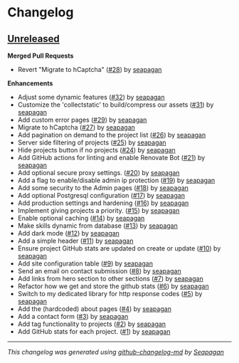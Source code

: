 # Changelog

## [Unreleased](https://github.com/seapagan/django-projects/tree/HEAD)

**Merged Pull Requests**

- Revert "Migrate to hCaptcha" ([#28](https://github.com/seapagan/django-projects/pull/28)) by [seapagan](https://github.com/seapagan)

**Enhancements**

- Adjust some dynamic features ([#32](https://github.com/seapagan/django-projects/pull/32)) by [seapagan](https://github.com/seapagan)
- Customize the  'collectstatic' to build/compress our assets ([#31](https://github.com/seapagan/django-projects/pull/31)) by [seapagan](https://github.com/seapagan)
- Add custom error pages ([#29](https://github.com/seapagan/django-projects/pull/29)) by [seapagan](https://github.com/seapagan)
- Migrate to hCaptcha ([#27](https://github.com/seapagan/django-projects/pull/27)) by [seapagan](https://github.com/seapagan)
- Add pagination on demand to the project list ([#26](https://github.com/seapagan/django-projects/pull/26)) by [seapagan](https://github.com/seapagan)
- Server side filtering of projects ([#25](https://github.com/seapagan/django-projects/pull/25)) by [seapagan](https://github.com/seapagan)
- Hide projects button if no projects ([#24](https://github.com/seapagan/django-projects/pull/24)) by [seapagan](https://github.com/seapagan)
- Add GitHub actions for linting and enable Renovate Bot ([#21](https://github.com/seapagan/django-projects/pull/21)) by [seapagan](https://github.com/seapagan)
- Add optional secure proxy settings. ([#20](https://github.com/seapagan/django-projects/pull/20)) by [seapagan](https://github.com/seapagan)
- Add a flag to enable/disable admin ip protection ([#19](https://github.com/seapagan/django-projects/pull/19)) by [seapagan](https://github.com/seapagan)
- Add some security to the Admin pages ([#18](https://github.com/seapagan/django-projects/pull/18)) by [seapagan](https://github.com/seapagan)
- Add optional Postgresql configuration ([#17](https://github.com/seapagan/django-projects/pull/17)) by [seapagan](https://github.com/seapagan)
- Add production settings and hardening ([#16](https://github.com/seapagan/django-projects/pull/16)) by [seapagan](https://github.com/seapagan)
- Implement giving projects a priority. ([#15](https://github.com/seapagan/django-projects/pull/15)) by [seapagan](https://github.com/seapagan)
- Enable optional caching ([#14](https://github.com/seapagan/django-projects/pull/14)) by [seapagan](https://github.com/seapagan)
- Make skills dynamic from database ([#13](https://github.com/seapagan/django-projects/pull/13)) by [seapagan](https://github.com/seapagan)
- Add dark mode ([#12](https://github.com/seapagan/django-projects/pull/12)) by [seapagan](https://github.com/seapagan)
- Add a simple header ([#11](https://github.com/seapagan/django-projects/pull/11)) by [seapagan](https://github.com/seapagan)
- Ensure project GitHub stats are updated on create or update ([#10](https://github.com/seapagan/django-projects/pull/10)) by [seapagan](https://github.com/seapagan)
- Add site configuration table ([#9](https://github.com/seapagan/django-projects/pull/9)) by [seapagan](https://github.com/seapagan)
- Send an email on contact submission ([#8](https://github.com/seapagan/django-projects/pull/8)) by [seapagan](https://github.com/seapagan)
- Add links from hero section to other sections ([#7](https://github.com/seapagan/django-projects/pull/7)) by [seapagan](https://github.com/seapagan)
- Refactor how we get and store the github stats ([#6](https://github.com/seapagan/django-projects/pull/6)) by [seapagan](https://github.com/seapagan)
- Switch to my dedicated library for http response codes ([#5](https://github.com/seapagan/django-projects/pull/5)) by [seapagan](https://github.com/seapagan)
- Add the (hardcoded) about pages ([#4](https://github.com/seapagan/django-projects/pull/4)) by [seapagan](https://github.com/seapagan)
- Add a contact form ([#3](https://github.com/seapagan/django-projects/pull/3)) by [seapagan](https://github.com/seapagan)
- Add tag functionality to projects ([#2](https://github.com/seapagan/django-projects/pull/2)) by [seapagan](https://github.com/seapagan)
- Add GitHub stats for each project. ([#1](https://github.com/seapagan/django-projects/pull/1)) by [seapagan](https://github.com/seapagan)

---
*This changelog was generated using [github-changelog-md](http://changelog.seapagan.net/) by [Seapagan](https://github.com/seapagan)*
